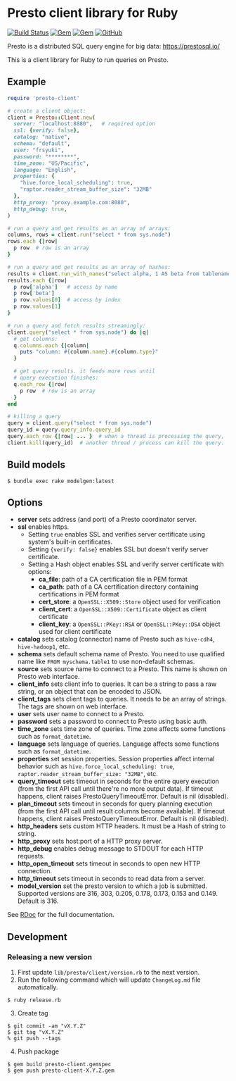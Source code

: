 # Presto client library for Ruby

[![Build Status](https://travis-ci.org/treasure-data/presto-client-ruby.svg?branch=master)](https://travis-ci.org/treasure-data/presto-client-ruby) [![Gem](https://img.shields.io/gem/v/presto-client)](https://rubygems.org/gems/presto-client) [![Gem](https://img.shields.io/gem/dt/presto-client)](https://rubygems.org/gems/presto-client) [![GitHub](https://img.shields.io/github/license/treasure-data/presto-client-ruby)]()

Presto is a distributed SQL query engine for big data:
https://prestosql.io/

This is a client library for Ruby to run queries on Presto.

## Example

```ruby
require 'presto-client'

# create a client object:
client = Presto::Client.new(
  server: "localhost:8880",   # required option
  ssl: {verify: false},
  catalog: "native",
  schema: "default",
  user: "frsyuki",
  password: "********",
  time_zone: "US/Pacific",
  language: "English",
  properties: {
    "hive.force_local_scheduling": true,
    "raptor.reader_stream_buffer_size": "32MB"
  },
  http_proxy: "proxy.example.com:8080",
  http_debug: true,
)

# run a query and get results as an array of arrays:
columns, rows = client.run("select * from sys.node")
rows.each {|row|
  p row  # row is an array
}

# run a query and get results as an array of hashes:
results = client.run_with_names("select alpha, 1 AS beta from tablename")
results.each {|row|
  p row['alpha']   # access by name
  p row['beta']
  p row.values[0]  # access by index
  p row.values[1]
}

# run a query and fetch results streamingly:
client.query("select * from sys.node") do |q|
  # get columns:
  q.columns.each {|column|
    puts "column: #{column.name}.#{column.type}"
  }

  # get query results. it feeds more rows until
  # query execution finishes:
  q.each_row {|row|
    p row  # row is an array
  }
end

# killing a query
query = client.query("select * from sys.node")
query_id = query.query_info.query_id
query.each_row {|row| ... }  # when a thread is processing the query,
client.kill(query_id)  # another thread / process can kill the query.
```

## Build models

```
$ bundle exec rake modelgen:latest
```

## Options

* **server** sets address (and port) of a Presto coordinator server.
* **ssl** enables https.
  * Setting `true` enables SSL and verifies server certificate using system's built-in certificates.
  * Setting `{verify: false}` enables SSL but doesn't verify server certificate.
  * Setting a Hash object enables SSL and verify server certificate with options:
    * **ca_file**: path of a CA certification file in PEM format
    * **ca_path**: path of a CA certification directory containing certifications in PEM format
    * **cert_store**: a `OpenSSL::X509::Store` object used for verification
    * **client_cert**: a `OpenSSL::X509::Certificate` object as client certificate
    * **client_key**: a `OpenSSL::PKey::RSA` or `OpenSSL::PKey::DSA` object used for client certificate
* **catalog** sets catalog (connector) name of Presto such as `hive-cdh4`, `hive-hadoop1`, etc.
* **schema** sets default schema name of Presto. You need to use qualified name like `FROM myschema.table1` to use non-default schemas.
* **source** sets source name to connect to a Presto. This name is shown on Presto web interface.
* **client_info** sets client info to queries. It can be a string to pass a raw string, or an object that can be encoded to JSON.
* **client_tags** sets client tags to queries. It needs to be an array of strings. The tags are shown on web interface.
* **user** sets user name to connect to a Presto.
* **password** sets a password to connect to Presto using basic auth.
* **time_zone** sets time zone of queries. Time zone affects some functions such as `format_datetime`.
* **language** sets language of queries. Language affects some functions such as `format_datetime`.
* **properties** set session properties. Session properties affect internal behavior such as `hive.force_local_scheduling: true`, `raptor.reader_stream_buffer_size: "32MB"`, etc.
* **query_timeout** sets timeout in seconds for the entire query execution (from the first API call until there're no more output data). If timeout happens, client raises PrestoQueryTimeoutError. Default is nil (disabled).
* **plan_timeout** sets timeout in seconds for query planning execution (from the first API call until result columns become available). If timeout happens, client raises PrestoQueryTimeoutError. Default is nil (disabled).
* **http_headers** sets custom HTTP headers. It must be a Hash of string to string.
* **http_proxy** sets host:port of a HTTP proxy server.
* **http_debug** enables debug message to STDOUT for each HTTP requests.
* **http_open_timeout** sets timeout in seconds to open new HTTP connection.
* **http_timeout** sets timeout in seconds to read data from a server.
* **model_version** set the presto version to which a job is submitted. Supported versions are 316, 303, 0.205, 0.178, 0.173, 0.153 and 0.149. Default is 316.

See [RDoc](http://www.rubydoc.info/gems/presto-client/) for the full documentation.

## Development

### Releasing a new version

1. First update `lib/presto/client/version.rb` to the next version.
2. Run the following command which will update `ChangeLog.md` file automatically.
```
$ ruby release.rb
```

3. Create tag
```
$ git commit -am "vX.Y.Z"
$ git tag "vX.Y.Z"
% git push --tags
```

4. Push package
```
$ gem build presto-client.gemspec
$ gem push presto-client-X.Y.Z.gem
```
